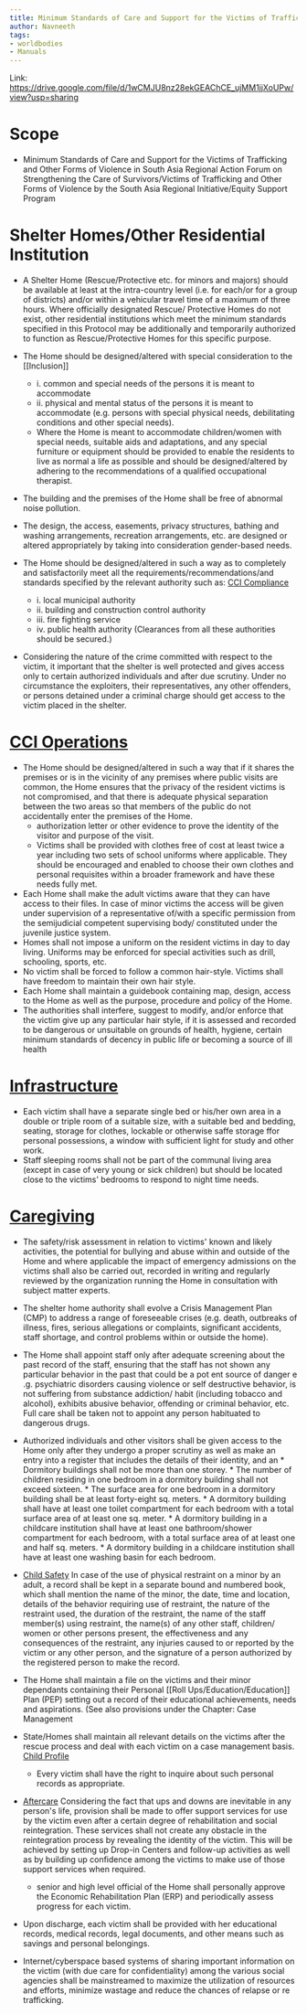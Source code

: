 ```yaml
---
title: Minimum Standards of Care and Support for the Victims of Trafficking and other forms of violence in South Asia
author: Navneeth
tags: 
- worldbodies
- Manuals
---
```


Link: https://drive.google.com/file/d/1wCMJU8nz28ekGEAChCE_ujMM1jjXoUPw/view?usp=sharing
# Scope
- Minimum Standards of Care and Support for the Victims of Trafficking and Other Forms of Violence in South Asia Regional Action Forum on Strengthening the Care of Survivors/Victims of Trafficking and Other Forms of Violence by the South Asia Regional Initiative/Equity Support Program


# Shelter Homes/Other Residential Institution

- A Shelter Home (Rescue/Protective etc. for minors and majors) should be available at least at the intra-country level (i.e. for each/or for a group of districts) and/or within a vehicular travel time of a maximum of three hours. Where officially designated Rescue/ Protective Homes do not exist, other residential institutions which meet the minimum standards specified in this Protocol may be additionally and temporarily authorized to function as Rescue/Protective Homes for this specific purpose.
- The Home should be designed/altered with special consideration to the [[Inclusion]]
	- i. common and special needs of the persons it is meant to accommodate
	- ii. physical and mental status of the persons it is meant to accommodate (e.g. persons with special physical needs, debilitating conditions and other special needs).
	- Where the Home is meant to accommodate children/women with special needs, suitable aids and adaptations, and any special furniture or equipment should be provided to enable the residents to live as normal a life as possible and should be designed/altered by adhering to the recommendations of a qualified occupational therapist. 

- The building and the premises of the Home shall be free of abnormal noise pollution.
- The design, the access, easements, privacy structures, bathing and washing arrangements, recreation arrangements, etc. are designed or altered appropriately by taking into consideration gender-based needs.
- The Home should be designed/altered in such a way as to completely and satisfactorily meet all the requirements/recommendations/and standards specified by the relevant authority such as: [CCI Compliance](Roll%20Ups/CCI%20Operations/CCI%20Compliance.md)
	-  i. local municipal authority
	-  ii. building and construction control authority 
	- iii. fire fighting service 
	- iv. public health authority (Clearances from all these authorities should be secured.)
- Considering the nature of the crime committed with respect to the victim, it important that the shelter is well protected and gives access only to certain authorized individuals and after due scrutiny. Under no circumstance the exploiters, their representatives, any other offenders, or persons detained under a criminal charge should get access to the victim placed in the shelter.

# [CCI Operations](Roll%20Ups/CCI%20Operations/CCI%20Operations.md)

- The Home should be designed/altered in such a way that if it shares the premises or is in the vicinity of any premises where public visits are common, the Home ensures that the privacy of the resident victims is not compromised, and that there is adequate physical separation between the two areas so that members of the public do not accidentally enter the premises of the Home.
	- authorization letter or other evidence to prove the identity of the visitor and purpose of the visit.
	- Victims shall be provided with clothes free of cost at least twice a year including two sets of school uniforms where applicable. They should be encouraged and enabled to choose their own clothes and personal requisites within a broader framework and have these needs fully met.
- Each Home shall make the adult victims aware that they can have access to their files. In case of minor victims the access will be given under supervision of a representative of/with a specific permission from the semijudicial competent supervising body/ constituted under the juvenile justice system.
- Homes shall not impose a uniform on the resident victims in day to day living. Uniforms may be enforced for special activities such as drill, schooling, sports, etc.
- No victim shall be forced to follow a common hair-style. Victims shall have freedom to maintain their own hair style.
- Each Home shall maintain a guidebook containing map, design, access to the Home as well as the purpose, procedure and policy of the Home.
- The authorities shall interfere, suggest to modify, and/or enforce that the victim give up any particular hair style, if it is assessed and recorded to be dangerous or unsuitable on grounds of health, hygiene, certain minimum standards of decency in public life or becoming a source of ill health

# [Infrastructure](Roll%20Ups/Infrastructure.md)
- Each victim shall have a separate single bed or his/her own area in a double or triple room of a suitable size, with a suitable bed and bedding, seating, storage for clothes, lockable or otherwise saffe storage ffor personal possessions, a window with sufficient light for study and other work.
- Staff sleeping rooms shall not be part of the communal living area (except in case of very young or sick children) but should be located close to the victims' bedrooms to respond to night time needs.

# [Caregiving](Roll%20Ups/Caregiving/Caregiving.md)
- The safety/risk assessment in relation to victims' known and likely activities, the potential for bullying and abuse within and outside of the Home and where applicable the impact of emergency admissions on the victims shall also be carried out, recorded in writing and regularly reviewed by the organization running the Home in consultation with subject matter experts.
- The shelter home authority shall evolve a Crisis Management Plan (CMP) to address a range of foreseeable crises (e.g. death, outbreaks of illness, fires, serious allegations or complaints, significant accidents, staff shortage, and control problems within or outside the home).
- The Home shall appoint staff only after adequate screening about the past record of the staff, ensuring that the staff has not shown any particular behavior in the past that could be a pot ent source of danger e .g. psychiatric disorders causing violence or self destructive behavior, is not suffering from substance addiction/ habit (including tobacco and alcohol), exhibits abusive behavior, offending or criminal behavior, etc. Full care shall be taken not to appoint any person habituated to dangerous drugs.
- Authorized individuals and other visitors shall be given access to the Home only after they undergo a proper scrutiny as well as make an entry into a register that includes the details of their identity, and an
        * Dormitory buildings shall not be more than one storey.
        * The number of children residing in one bedroom in a dormitory building shall not exceed sixteen.
        * The surface area for one bedroom in a dormitory building shall be at least forty-eight sq. meters.
        * A dormitory building shall have at least one toilet compartment for each bedroom with a total surface area of at least one sq. meter.
        * A dormitory building in a childcare institution shall have at least one bathroom/shower compartment for each bedroom, with a total surface area of at least one and half sq. meters.
        * A dormitory building in a childcare institution shall have at least one washing basin for each bedroom.
- [Child Safety](Roll%20Ups/Child%20Safety/Child%20Safety.md) In case of the use of physical restraint on a minor by an adult, a record shall be kept in a separate bound and numbered book, which shall mention the name of the minor, the date, time and location, details of the behavior requiring use of restraint, the nature of the restraint used, the duration of the restraint, the name of the staff member(s) using restraint, the name(s) of any other staff, children/ women or other persons present, the effectiveness and any consequences of the restraint, any injuries caused to or reported by the victim or any other person, and the signature of a person authorized by the registered person to make the record.
- The Home shall maintain a file on the victims and their minor dependants containing their Personal [[Roll Ups/Education/Education]] Plan (PEP) setting out a record of their educational achievements, needs and aspirations. (See also provisions under the Chapter: Case Management
- State/Homes shall maintain all relevant details on the victims after the rescue process and deal with each victim on a case management basis. [Child Profile](Roll%20Ups/Child%20Development/Child%20Profile.md)
	- Every victim shall have the right to inquire about such personal records as appropriate.

- [Aftercare](Roll%20Ups/Child%20Development/Child%20Lifecycle/Aftercare.md) Considering the fact that ups and downs are inevitable in any person's life, provision shall be made to offer support services for use by the victim even after a certain degree of rehabilitation and social reintegration. These services shall not create any obstacle in the reintegration process by revealing the identity of the victim. This will be achieved by setting up Drop-in Centers and follow-up activities as well as by building up confidence among the victims to make use of those support services when required.
	- senior and high level official of the Home shall personally approve the Economic Rehabilitation Plan (ERP) and periodically assess progress for each victim.
- Upon discharge, each victim shall be provided with her educational records, medical records, legal documents, and other means such as savings and personal belongings.
- Internet/cyberspace based systems of sharing important information on the victim (with due care for confidentiality) among the various social agencies shall be mainstreamed to maximize the utilization of resources and efforts, minimize wastage and reduce the chances of relapse or re trafficking.


